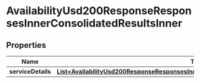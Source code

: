

# AvailabilityUsd200ResponseResponsesInnerConsolidatedResultsInner


## Properties

| Name | Type | Description | Notes |
|------------ | ------------- | ------------- | -------------|
|**serviceDetails** | [**List&lt;AvailabilityUsd200ResponseResponsesInnerConsolidatedResultsInnerServiceDetailsInner&gt;**](AvailabilityUsd200ResponseResponsesInnerConsolidatedResultsInnerServiceDetailsInner.md) |  |  [optional] |



